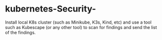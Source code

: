 # kubernetes-Security-
Install local K8s cluster (such as Minikube, K3s, Kind, etc) and use a tool such as Kubescape (or any other tool) to scan for findings and send the list of the findings.
